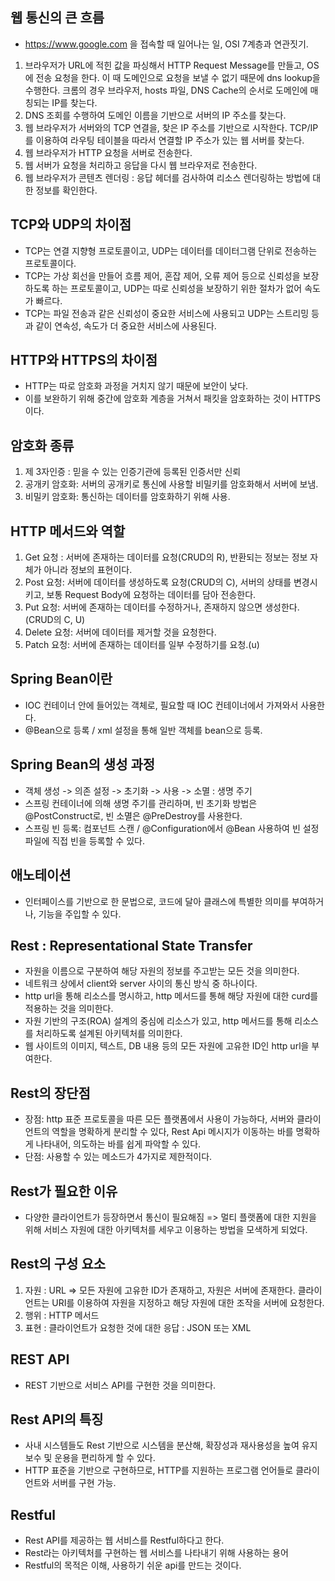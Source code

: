 ## 웹 통신의 큰 흐름
- https://www.google.com 을 접속할 때 일어나는 일, OSI 7계층과 연관짓기.

1. 브라우저가 URL에 적힌 값을 파싱해서 HTTP Request Message를 만들고, OS에 전송 요청을 한다. 
이 때 도메인으로 요청을 보낼 수 없기 때문에 dns lookup을 수행한다. 크롬의 경우 브라우저, hosts 파일,
DNS Cache의 순서로 도메인에 매칭되는 IP를 찾는다.
2. DNS 조회를 수행하여 도메인 이름을 기반으로 서버의 IP 주소를 찾는다.
3. 웹 브라우저가 서버와의 TCP 연결을, 찾은 IP 주소를 기반으로 시작한다. TCP/IP를 이용하여 라우팅
테이블을 따라서 연결할 IP 주소가 있는 웹 서버를 찾는다.
4. 웹 브라우저가 HTTP 요청을 서버로 전송한다.
5. 웹 서버가 요청을 처리하고 응답을 다시 웹 브라우저로 전송한다.
6. 웹 브라우저가 콘텐츠 렌더링 : 응답 헤더를 검사하여 리소스 렌더링하는 방법에 대한 정보를 확인한다.

## TCP와 UDP의 차이점
- TCP는 연결 지향형 프로토콜이고, UDP는 데이터를 데이터그램 단위로 전송하는 프로토콜이다.
- TCP는 가상 회선을 만들어 흐름 제어, 혼잡 제어, 오류 제어 등으로 신뢰성을 보장하도록 하는 프로토콜이고, UDP는
따로 신뢰성을 보장하기 위한 절차가 없어 속도가 빠르다.
- TCP는 파일 전송과 같은 신뢰성이 중요한 서비스에 사용되고 UDP는 스트리밍 등과 같이 연속성, 속도가 더 중요한 
서비스에 사용된다.

## HTTP와 HTTPS의 차이점
- HTTP는 따로 암호화 과정을 거치지 않기 때문에 보안이 낮다. 
- 이를 보완하기 위해 중간에 암호화 계층을 거쳐서 패킷을 암호화하는 것이 HTTPS이다.

## 암호화 종류
1. 제 3자인증 : 믿을 수 있는 인증기관에 등록된 인증서만 신뢰
2. 공개키 암호화: 서버의 공개키로 통신에 사용할 비밀키를 암호화해서 서버에 보냄.
3. 비밀키 암호화: 통신하는 데이터를 암호화하기 위해 사용.

## HTTP 메서드와 역할
1. Get 요청 : 서버에 존재하는 데이터를 요청(CRUD의 R), 반환되는 정보는 정보 자체가 아니라 정보의 표현이다.
2. Post 요청: 서버에 데이터를 생성하도록 요청(CRUD의 C), 서버의 상태를 변경시키고, 보통 Request Body에 요청하는 데이터를 
담아 전송한다.
3. Put 요청: 서버에 존재하는 데이터를 수정하거나, 존재하지 않으면 생성한다.(CRUD의 C, U)
4. Delete 요청: 서버에 데이터를 제거할 것을 요청한다.
5. Patch 요청: 서버에 존재하는 데이터를 일부 수정하기를 요청.(u)

## Spring Bean이란
- IOC 컨테이너 안에 들어있는 객체로, 필요할 때 IOC 컨테이너에서 가져와서 사용한다.
- @Bean으로 등록 / xml 설정을 통해 일반 객체를 bean으로 등록.

## Spring Bean의 생성 과정
- 객체 생성 -> 의존 설정 -> 초기화 -> 사용 -> 소멸 : 생명 주기
- 스프링 컨테이너에 의해 생명 주기를 관리하며, 빈 초기화 방법은 @PostConstruct로, 빈 소멸은 @PreDestroy를 사용한다.
- 스프링 빈 등록: 컴포넌트 스캔 / @Configuration에서 @Bean 사용하여 빈 설정 파일에 직접 빈을 등록할 수 있다.

## 애노테이션
- 인터페이스를 기반으로 한 문법으로, 코드에 달아 클래스에 특별한 의미를 부여하거나, 기능을 주입할 수 있다.

## Rest : Representational State Transfer
- 자원을 이름으로 구분하여 해당 자원의 정보를 주고받는 모든 것을 의미한다.
- 네트워크 상에서 client와 server 사이의 통신 방식 중 하나이다.
- http url을 통해 리소스를 명시하고, http 메서드를 통해 해당 자원에 대한 curd를 적용하는 것을 의미한다.
- 자원 기반의 구조(ROA) 설계의 중심에 리소스가 있고, http 메서드를 통해 리소스를 처리하도록 설계된 아키텍처를 의미한다.
- 웹 사이트의 이미지, 텍스트, DB 내용 등의 모든 자원에 고유한 ID인 http url을 부여한다.

## Rest의 장단점
- 장점: http 표준 프로토콜을 따른 모든 플랫폼에서 사용이 가능하다, 서버와 클라이언트의 역할을 명확하게 분리할 수 있다,
Rest Api 메시지가 이동하는 바를 명확하게 나타내어, 의도하는 바를 쉽게 파악할 수 있다.
- 단점: 사용할 수 있는 메소드가 4가지로 제한적이다.

## Rest가 필요한 이유
- 다양한 클라이언트가 등장하면서 통신이 필요해짐 => 멀티 플랫폼에 대한 지원을 위해 서비스 자원에 대한 아키텍처를 세우고
이용하는 방법을 모색하게 되었다.

## Rest의 구성 요소
1. 자원 : URL => 모든 자원에 고유한 ID가 존재하고, 자원은 서버에 존재한다. 클라이언트는 URI를 이용하여 자원을 지정하고
해당 자원에 대한 조작을 서버에 요청한다.
2. 행위 : HTTP 메서드
3. 표현 : 클라이언트가 요청한 것에 대한 응답 : JSON 또는 XML

## REST API
- REST 기반으로 서비스 API를 구현한 것을 의미한다.

## Rest API의 특징
- 사내 시스템들도 Rest 기반으로 시스템을 분산해, 확장성과 재사용성을 높여 유지보수 및 운용을 편리하게 할 수 있다.
- HTTP 표준을 기반으로 구현하므로, HTTP를 지원하는 프로그램 언어들로 클라이언트와 서버를 구현 가능.

## Restful
- Rest API를 제공하는 웹 서비스를 Restful하다고 한다.
- Rest라는 아키텍처를 구현하는 웹 서비스를 나타내기 위해 사용하는 용어
- Restful의 목적은 이해, 사용하기 쉬운 api를 만드는 것이다.


